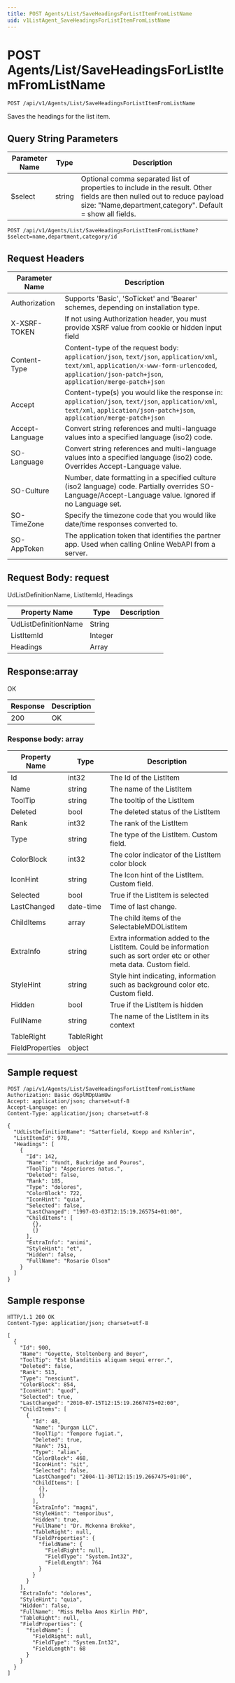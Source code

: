 ```yaml
---
title: POST Agents/List/SaveHeadingsForListItemFromListName
uid: v1ListAgent_SaveHeadingsForListItemFromListName
---
```


# POST Agents/List/SaveHeadingsForListItemFromListName

```http
POST /api/v1/Agents/List/SaveHeadingsForListItemFromListName
```

Saves the headings for the list item.







## Query String Parameters

| Parameter Name | Type |  Description |
|----------------|------|--------------|
| $select | string |  Optional comma separated list of properties to include in the result. Other fields are then nulled out to reduce payload size: "Name,department,category". Default = show all fields. |

```http
POST /api/v1/Agents/List/SaveHeadingsForListItemFromListName?$select=name,department,category/id
```


## Request Headers

| Parameter Name | Description |
|----------------|-------------|
| Authorization  | Supports 'Basic', 'SoTicket' and 'Bearer' schemes, depending on installation type. |
| X-XSRF-TOKEN   | If not using Authorization header, you must provide XSRF value from cookie or hidden input field |
| Content-Type | Content-type of the request body: `application/json`, `text/json`, `application/xml`, `text/xml`, `application/x-www-form-urlencoded`, `application/json-patch+json`, `application/merge-patch+json` |
| Accept         | Content-type(s) you would like the response in: `application/json`, `text/json`, `application/xml`, `text/xml`, `application/json-patch+json`, `application/merge-patch+json` |
| Accept-Language | Convert string references and multi-language values into a specified language (iso2) code. |
| SO-Language | Convert string references and multi-language values into a specified language (iso2) code. Overrides Accept-Language value. |
| SO-Culture | Number, date formatting in a specified culture (iso2 language) code. Partially overrides SO-Language/Accept-Language value. Ignored if no Language set. |
| SO-TimeZone | Specify the timezone code that you would like date/time responses converted to. |
| SO-AppToken | The application token that identifies the partner app. Used when calling Online WebAPI from a server. |

## Request Body: request 

UdListDefinitionName, ListItemId, Headings 

| Property Name | Type |  Description |
|----------------|------|--------------|
| UdListDefinitionName | String |  |
| ListItemId | Integer |  |
| Headings | Array |  |

## Response:array

OK

| Response | Description |
|----------------|-------------|
| 200 | OK |

### Response body: array

| Property Name | Type |  Description |
|----------------|------|--------------|
| Id | int32 | The Id of the ListItem |
| Name | string | The name of the ListItem |
| ToolTip | string | The tooltip of the ListItem |
| Deleted | bool | The deleted status of the ListItem |
| Rank | int32 | The rank of the ListItem |
| Type | string | The type of the ListItem. Custom field. |
| ColorBlock | int32 | The color indicator of the ListItem color block |
| IconHint | string | The Icon hint of the ListItem. Custom field. |
| Selected | bool | True if the ListItem is selected |
| LastChanged | date-time | Time of last change. |
| ChildItems | array | The child items of the SelectableMDOListItem |
| ExtraInfo | string | Extra information added to the ListItem. Could be information such as sort order etc or other meta data. Custom field. |
| StyleHint | string | Style hint indicating, information such as background color etc. Custom field. |
| Hidden | bool | True if the ListItem is hidden |
| FullName | string | The name of the ListItem in its context |
| TableRight | TableRight |  |
| FieldProperties | object |  |

## Sample request

```http!
POST /api/v1/Agents/List/SaveHeadingsForListItemFromListName
Authorization: Basic dGplMDpUamUw
Accept: application/json; charset=utf-8
Accept-Language: en
Content-Type: application/json; charset=utf-8

{
  "UdListDefinitionName": "Satterfield, Koepp and Kshlerin",
  "ListItemId": 978,
  "Headings": [
    {
      "Id": 142,
      "Name": "Yundt, Buckridge and Pouros",
      "ToolTip": "Asperiores natus.",
      "Deleted": false,
      "Rank": 185,
      "Type": "dolores",
      "ColorBlock": 722,
      "IconHint": "quia",
      "Selected": false,
      "LastChanged": "1997-03-03T12:15:19.265754+01:00",
      "ChildItems": [
        {},
        {}
      ],
      "ExtraInfo": "animi",
      "StyleHint": "et",
      "Hidden": false,
      "FullName": "Rosario Olson"
    }
  ]
}
```

## Sample response

```http_
HTTP/1.1 200 OK
Content-Type: application/json; charset=utf-8

[
  {
    "Id": 900,
    "Name": "Goyette, Stoltenberg and Boyer",
    "ToolTip": "Est blanditiis aliquam sequi error.",
    "Deleted": false,
    "Rank": 513,
    "Type": "nesciunt",
    "ColorBlock": 854,
    "IconHint": "quod",
    "Selected": true,
    "LastChanged": "2010-07-15T12:15:19.2667475+02:00",
    "ChildItems": [
      {
        "Id": 48,
        "Name": "Durgan LLC",
        "ToolTip": "Tempore fugiat.",
        "Deleted": true,
        "Rank": 751,
        "Type": "alias",
        "ColorBlock": 468,
        "IconHint": "sit",
        "Selected": false,
        "LastChanged": "2004-11-30T12:15:19.2667475+01:00",
        "ChildItems": [
          {},
          {}
        ],
        "ExtraInfo": "magni",
        "StyleHint": "temporibus",
        "Hidden": true,
        "FullName": "Dr. Mckenna Brekke",
        "TableRight": null,
        "FieldProperties": {
          "fieldName": {
            "FieldRight": null,
            "FieldType": "System.Int32",
            "FieldLength": 764
          }
        }
      }
    ],
    "ExtraInfo": "dolores",
    "StyleHint": "quia",
    "Hidden": false,
    "FullName": "Miss Melba Amos Kirlin PhD",
    "TableRight": null,
    "FieldProperties": {
      "fieldName": {
        "FieldRight": null,
        "FieldType": "System.Int32",
        "FieldLength": 68
      }
    }
  }
]
```